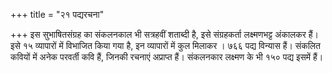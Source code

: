 +++
title = "२१ पद्यरचना"

+++
इस सुभाषितसंग्रह का संकलनकाल भी सत्रहवीं शताब्दी है, इसे संग्रहकर्ता लक्ष्मणभट्ट अंकालकर हैं। इसे १५ व्यापारों में विभाजित किया गया है, इन व्यापारों में कुल मिलाकर । ७६६ पद्य विन्यास हैं। संकलित कवियों में अनेक परवर्ती कवि हैं, जिनकी रचनाएं अप्राप्त हैं। संकलनकार लक्ष्मण के भी १५० पद्य इसमें हैं।